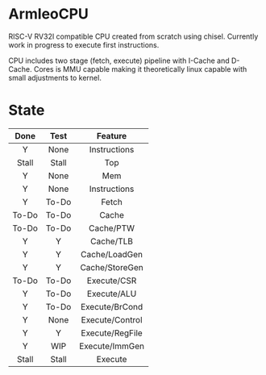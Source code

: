 # ArmleoCPU

RISC-V RV32I compatible CPU created from scratch using chisel. Currently work in progress to execute first instructions.

CPU includes two stage (fetch, execute) pipeline with I-Cache and D-Cache. Cores is MMU capable making it theoretically linux capable with small adjustments to kernel.

# State
|Done   |Test   |Feature        |
|:-----:|:-----:|:-------------:|
|Y      |None   |Instructions   |
|Stall  |Stall  |Top            |
|Y      |None   |Mem            |
|Y      |None   |Instructions   |
|Y      |To-Do  |Fetch          |
|To-Do  |To-Do  |Cache          |
|To-Do  |To-Do  |Cache/PTW      |
|Y      |Y      |Cache/TLB      |
|Y      |Y      |Cache/LoadGen  |
|Y      |Y      |Cache/StoreGen |
|To-Do  |To-Do  |Execute/CSR    |
|Y      |To-Do  |Execute/ALU    |
|Y      |To-Do  |Execute/BrCond |
|Y      |None   |Execute/Control|
|Y      |Y      |Execute/RegFile|
|Y      |WIP    |Execute/ImmGen |
|Stall  |Stall  |Execute        |
